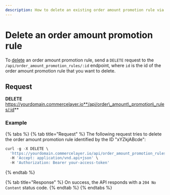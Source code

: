 ```yaml
---
description: How to delete an existing order amount promotion rule via API
---
```


# Delete an order amount promotion rule

To [delete](https://docs.commercelayer.io/developers/deleting-resources) an order amount promotion rule, send a `DELETE` request to the `/api/order_amount_promotion_rules/:id` endpoint, where `id` is the id of the order amount promotion rule that you want to delete.

## Request

**DELETE** https://yourdomain.commercelayer.io**/api/order\_amount\_promotion\_rules/:id**

### Example

{% tabs %}
{% tab title="Request" %}
The following request tries to delete the order amount promotion rule identified by the ID "xYZkjABcde":

```javascript
curl -g -X DELETE \
  'https://yourdomain.commercelayer.io/api/order_amount_promotion_rules/xYZkjABcde' \
  -H 'Accept: application/vnd.api+json' \
  -H 'Authorization: Bearer your-access-token'
```
{% endtab %}

{% tab title="Response" %}
On success, the API responds with a `204 No Content` status code.
{% endtab %}
{% endtabs %}
